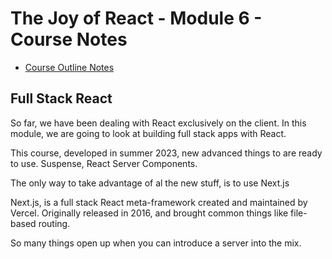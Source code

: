 # The Joy of React - Module 6 - Course Notes

- [Course Outline Notes](course-notes.md)

## Full Stack React

So far, we have been dealing with React exclusively on the client. In this module, we are going to look at building full stack apps with React.

This course, developed in summer 2023, new advanced things to are ready to use. Suspense, React Server Components.

The only way to take advantage of al the new stuff, is to use Next.js

Next.js, is a full stack React meta-framework created and maintained by Vercel. Originally released in 2016, and brought common things like file-based routing.

So many things open up when you can introduce a server into the mix.
